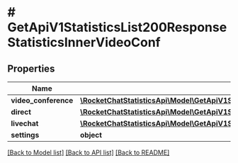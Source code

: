 # # GetApiV1StatisticsList200ResponseStatisticsInnerVideoConf

## Properties

Name | Type | Description | Notes
------------ | ------------- | ------------- | -------------
**video_conference** | [**\RocketChatStatisticsApi\Model\GetApiV1StatisticsList200ResponseStatisticsInnerVideoConfVideoConference**](GetApiV1StatisticsList200ResponseStatisticsInnerVideoConfVideoConference.md) |  | [optional]
**direct** | [**\RocketChatStatisticsApi\Model\GetApiV1StatisticsList200ResponseStatisticsInnerVideoConfDirect**](GetApiV1StatisticsList200ResponseStatisticsInnerVideoConfDirect.md) |  | [optional]
**livechat** | [**\RocketChatStatisticsApi\Model\GetApiV1StatisticsList200ResponseStatisticsInnerVideoConfVideoConference**](GetApiV1StatisticsList200ResponseStatisticsInnerVideoConfVideoConference.md) |  | [optional]
**settings** | **object** |  | [optional]

[[Back to Model list]](../../README.md#models) [[Back to API list]](../../README.md#endpoints) [[Back to README]](../../README.md)
